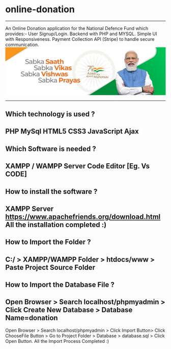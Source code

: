 # online-donation
----------------------------------------------------------------
An Online Donation application for the National Defence Fund which provides:-
User Signup/Login.
Backend with PHP and MYSQL.
Simple UI with Responsiveness.
Payment Collection API (Stripe) to handle secure communication.
![](/images/01.jpeg)

----------------------------------------------------------------
Which technology is used ?
----------------------------------------------------------------
PHP
MySql
HTML5
CSS3
JavaScript
Ajax
----------------------------------------------------------------
Which Software is needed ?
----------------------------------------------------------------
XAMPP / WAMPP Server
Code Editor [Eg. Vs CODE]
----------------------------------------------------------------
How to install the software ?
----------------------------------------------------------------
XAMPP Server
https://www.apachefriends.org/download.html
All the installation completed :)
----------------------------------------------------------------
How to Import the Folder ?
----------------------------------------------------------------
C:/ > XAMPP/WAMPP Folder > htdocs/www > Paste Project Source 
Folder
----------------------------------------------------------------
How to Import the Database File ?
----------------------------------------------------------------
Open Browser > Search localhost/phpmyadmin > Click Create New 
Database > Database Name=donation
----------------------------------------------------------------
Open Browser > Search localhost/phpmyadmin > Click Import Button> Click ChooseFile Button > Go to Project Folder > Database > 
database.sql > Click Open Button.
All the Import Process Completed :)
